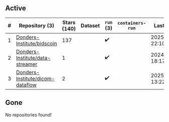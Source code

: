 ## Active
| # | Repository (3) | Stars (140) | Dataset | `run` (3) | `containers-run` | Last Modified |
| --- | --- | --- | --- | --- | --- | --- |
| 1 | [Donders-Institute/bidscoin](https://github.com/Donders-Institute/bidscoin) | 137 |  | :heavy_check_mark: |  | 2025-03-28 22:10:48+00:00 |
| 2 | [Donders-Institute/data-streamer](https://github.com/Donders-Institute/data-streamer) | 1 |  | :heavy_check_mark: |  | 2024-10-17 18:17:11+00:00 |
| 3 | [Donders-Institute/dicom-dataflow](https://github.com/Donders-Institute/dicom-dataflow) | 2 |  | :heavy_check_mark: |  | 2025-01-28 13:22:09+00:00 |

## Gone
No repositories found!
